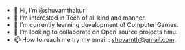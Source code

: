 - 👋 Hi, I’m @shuvamthakur
- 👀 I’m interested in Tech of all kind and manner.
- 🌱 I’m currently learning development of Computer Games.
- 💞️ I’m looking to collaborate on Open source projects hmu.
- 📫 How to reach me try my email : shuvamth@gmail.com.

<!---
shuvamthakur/shuvamthakur is a ✨ special ✨ repository because its `README.md` (this file) appears on your GitHub profile.
You can click the Preview link to take a look at your changes.
--->
